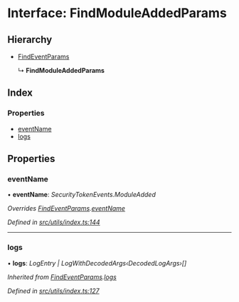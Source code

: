 # Interface: FindModuleAddedParams

## Hierarchy

* [FindEventParams](_utils_index_.findeventparams.md)

  ↳ **FindModuleAddedParams**

## Index

### Properties

* [eventName](_utils_index_.findmoduleaddedparams.md#eventname)
* [logs](_utils_index_.findmoduleaddedparams.md#logs)

## Properties

###  eventName

• **eventName**: *SecurityTokenEvents.ModuleAdded*

*Overrides [FindEventParams](_utils_index_.findeventparams.md).[eventName](_utils_index_.findeventparams.md#eventname)*

*Defined in [src/utils/index.ts:144](https://github.com/PolymathNetwork/polymath-sdk/blob/454d285/src/utils/index.ts#L144)*

___

###  logs

• **logs**: *LogEntry | LogWithDecodedArgs‹DecodedLogArgs›[]*

*Inherited from [FindEventParams](_utils_index_.findeventparams.md).[logs](_utils_index_.findeventparams.md#logs)*

*Defined in [src/utils/index.ts:127](https://github.com/PolymathNetwork/polymath-sdk/blob/454d285/src/utils/index.ts#L127)*
